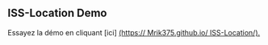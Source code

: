 ## ISS-Location Demo

Essayez la démo en cliquant [ici]
[(https://
Mrik375.github.io/
ISS-Location/).](https://mrik375.github.io/ISS-Location/)
